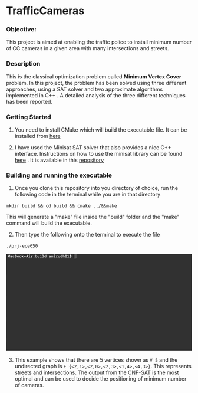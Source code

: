 # TrafficCameras
### Objective:

This project is aimed at enabling the traffic police to install minimum number of CC cameras in a given area with many intersections and streets. 

### Description

This is the classical optimization problem called <b>Minimum Vertex Cover</b> problem. In this project, the problem has been solved using three different approaches, using a SAT solver and two approximate algorithms implemented in C++ . A detailed analysis of the three different techniques has been reported.

### Getting Started

1. You need to install CMake which will build the executable file. It can be installed from [here](https://cmake.org/install/)

2. I have used the Minisat SAT solver that also provides a nice C++ interface. Instructions on how to use the minisat library can be found [here](https://codingnest.com/modern-sat-solvers-fast-neat-underused-part-1-of-n/) . It is available in this [repository](https://github.com/agurfinkel/minisat) 

### Building and running the executable
 1. Once you clone this repository into you directory of choice, run the following code in the terminal while you are in that directory
 
 ````
 mkdir build && cd build && cmake ../&&make
 ````
 
 This will generate a "make" file inside the "build" folder and the "make" command will build the executable.
 
 2. Then type the following onto the terminal to execute the file
 
 
````
./prj-ece650
````

![](samplerun.gif)


3. This example shows that there are 5 vertices shown as `V 5` and the undirected graph is `E {<2,1>,<2,0>,<2,3>,<1,4>,<4,3>}`. This represents streets and intersections. The output from the CNF-SAT is the most optimal and can be used to decide the positioning of minimum number of cameras.
